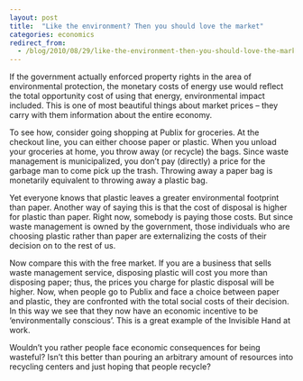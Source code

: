 ```yaml
---
layout: post
title:  "Like the environment? Then you should love the market"
categories: economics
redirect_from:
  - /blog/2010/08/29/like-the-environment-then-you-should-love-the-market/
---
```


If the government actually enforced property rights in the area of environmental protection, the monetary costs of energy use would reflect the total opportunity cost of using that energy, environmental impact included. This is one of most beautiful things about market prices – they carry with them information about the entire economy.

<!-- more -->

To see how, consider going shopping at Publix for groceries. At the checkout line, you can either choose paper or plastic. When you unload your groceries at home, you throw away (or recycle) the bags. Since waste management is municipalized, you don’t pay (directly) a price for the garbage man to come pick up the trash. Throwing away a paper bag is monetarily equivalent to throwing away a plastic bag.

Yet everyone knows that plastic leaves a greater environmental footprint than paper. Another way of saying this is that the cost of disposal is higher for plastic than paper. Right now, somebody is paying those costs. But since waste management is owned by the government, those individuals who are choosing plastic rather than paper are externalizing the costs of their decision on to the rest of us.

Now compare this with the free market. If you are a business that sells waste management service, disposing plastic will cost you more than disposing paper; thus, the prices you charge for plastic disposal will be higher. Now, when people go to Publix and face a choice between paper and plastic, they are confronted with the total social costs of their decision. In this way we see that they now have an economic incentive to be ‘environmentally conscious’. This is a great example of the Invisible Hand at work.

Wouldn’t you rather people face economic consequences for being wasteful? Isn’t this better than pouring an arbitrary amount of resources into recycling centers and just hoping that people recycle?
